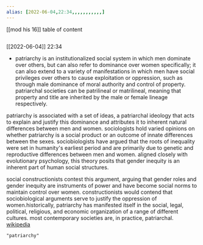 ```yaml
---
alias: [2022-06-04,22:34,,,,,,,,,,,]
---
```

[[mod his 16]]
table of content
```toc
```

[[2022-06-04]] 22:34
- patriarchy is an  institutionalized social system in which men dominate over others, but can also refer to dominance over women specifically; it can also extend to a variety of manifestations in which men have social privileges over others to cause exploitation or oppression, such as through male dominance of moral authority and control of property. patriarchal societies can be patrilineal or matrilineal, meaning that property and title are inherited by the male or female lineage respectively.

patriarchy is associated with a set of ideas, a patriarchal ideology that acts to explain and justify this dominance and attributes it to inherent natural differences between men and women. sociologists hold varied opinions on whether patriarchy is a social product or an outcome of innate differences between the sexes. sociobiologists have argued that the roots of inequality were set in humanity's earliest period and are primarily due to genetic and reproductive differences between men and women. aligned closely with evolutionary psychology, this theory posits that gender inequity is an inherent part of human social structures.

social constructionists contest this argument, arguing that gender roles and gender inequity are instruments of power and have become social norms to maintain control over women. constructionists would contend that sociobiological arguments serve to justify the oppression of women.historically, patriarchy has manifested itself in the social, legal, political, religious, and economic organization of a range of different cultures. most contemporary societies are, in practice, patriarchal.
[wikipedia](https://en.wikipedia.org/wiki/patriarchy)
```query
"patriarchy"
```